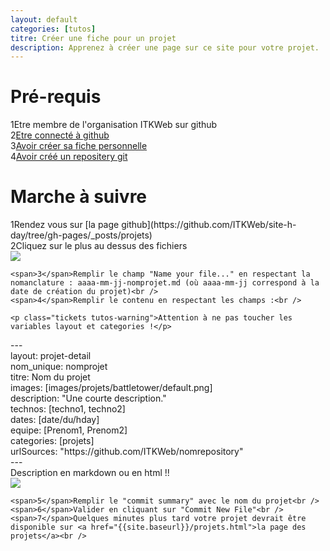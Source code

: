 ```yaml
---
layout: default
categories: [tutos]
titre: Créer une fiche pour un projet
description: Apprenez à créer une page sur ce site pour votre projet.
---
```

<h1 class="titre-rose specialfont">Pré-requis</h1>

<div class="regles">
<span>1</span>Etre membre de l'organisation ITKWeb sur github<br />
<span>2</span><a href="https://github.com/login" target="_blank">Etre connecté à github</a><br />
<span>3</span><a href="{{site.baseurl}}{% post_url tutos/2013-10-04-creer-fiche-membre%}">Avoir créer sa fiche personnelle</a><br />
<span>4</span><a href="{{site.baseurl}}{% post_url tutos/2013-10-04-creer-un-projet%}">Avoir créé un repositery git</a>
</div>

<h1 class="titre-rose specialfont">Marche à suivre</h1>

<div class="regles">
	<span>1</span>Rendez vous sur [la page github](https://github.com/ITKWeb/site-h-day/tree/gh-pages/_posts/projets)<br />
	<span>2</span>Cliquez sur le plus au dessus des fichiers<br />

<div class="text-center">
	<img class="img-large" src="{{site.baseurl}}/images/tutos/creer_fiche_projet_1.png" />
</div>

	<span>3</span>Remplir le champ "Name your file..." en respectant la nomanclature : aaaa-mm-jj-nomprojet.md (où aaaa-mm-jj correspond à la date de création du projet)<br />
	<span>4</span>Remplir le contenu en respectant les champs :<br />

	<p class="tickets tutos-warning">Attention à ne pas toucher les variables layout et categories !</p>

<div class="tickets tutos-tickets">
	<div class="code">
		---<br />
		layout: projet-detail<br />
		nom_unique: nomprojet<br />
		titre: Nom du projet<br />
		images: [images/projets/battletower/default.png]<br />
		description: "Une courte description."<br />
		technos: [techno1, techno2]<br />
		dates: [date/du/hday]<br />
		equipe: [Prenom1, Prenom2]<br />
		categories: [projets]<br />
		urlSources: "https://github.com/ITKWeb/nomrepository"<br />
		---<br />
		Description en markdown ou en html !!<br />
	</div>
</div>

<div class="text-center">
	<img class="img-large" src="{{site.baseurl}}/images/tutos/creer_fiche_projet_2.png" />
</div>

	<span>5</span>Remplir le "commit summary" avec le nom du projet<br />
	<span>6</span>Valider en cliquant sur "Commit New File"<br />
	<span>7</span>Quelques minutes plus tard votre projet devrait être disponible sur <a href="{{site.baseurl}}/projets.html">la page des projets</a><br />

</div>
